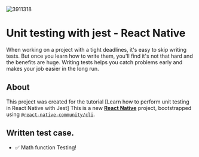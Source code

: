 
![3911318](https://github.com/user-attachments/assets/2e161b48-42ad-49d2-90f8-23172c4bbaf0)



# Unit testing with jest - React Native

When working on a project with a tight deadlines, it's easy to skip writing tests. But once you learn how to write them, you'll find it's not that hard and the benefits are huge. Writing tests helps you catch problems early and makes your job easier in the long run.

## About

This project was created for the tutorial [Learn how to perform unit testing in React Native with Jest]
This is a new [**React Native**](https://reactnative.dev) project, bootstrapped using [`@react-native-community/cli`](https://github.com/react-native-community/cli).

## Written test case.

- ✅ Math function Testing!






